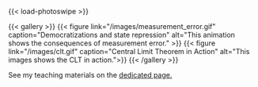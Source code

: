 
{{< load-photoswipe >}}

{{< gallery >}}
  {{< figure link="/images/measurement_error.gif" caption="Democratizations and state repression" alt="This animation shows the consequences of measurement error." >}}
  {{< figure link="/images/clt.gif" caption="Central Limit Theorem in Action"  alt="This images shows the CLT in action.">}}
{{< /gallery >}}



See my teaching materials on the <a href="/teaching.html">dedicated page.</a>
